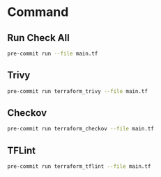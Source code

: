 # Command

## Run Check All

```bash
pre-commit run --file main.tf
```

## Trivy

```bash
pre-commit run terraform_trivy --file main.tf
```

## Checkov

```bash
pre-commit run terraform_checkov --file main.tf
```

## TFLint

```bash
pre-commit run terraform_tflint --file main.tf
```
